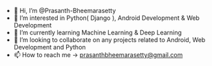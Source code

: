 - 👋 Hi, I’m @Prasanth-Bheemarasetty
- 👀 I’m interested in Python( Django ), Android Development & Web Development
- 🌱 I’m currently learning Machine Learning & Deep Learning
- 💞️ I’m looking to collaborate on any projects related to Android, Web Development and Python
- 📫 How to reach me -> prasanthbheemarasetty@gmail.com

